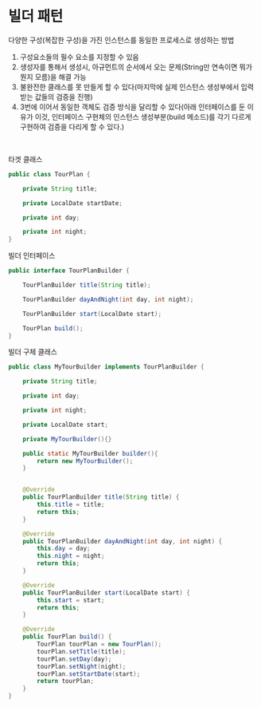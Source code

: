 빌더 패턴
===

다양한 구성(복잡한 구성)을 가진 인스턴스를 동일한 프로세스로 생성하는 방법

1. 구성요소들의 필수 요소를 지정할 수 있음
2. 생성자를 통해서 생성시, 아규먼트의 순서에서 오는 문제(String만 연속이면 뭐가 뭔지 모름)을 해결 가능
3. 불완전한 클래스를 못 만들게 할 수 있다(마지막에 실제 인스턴스 생성부에서 입력받는 값들의 검증을 진행)
4. 3번에 이어서 동일한 객체도 검증 방식을 달리할 수 있다(아래 인터페이스를 둔 이유가 이것, 인터페이스 구현체의 인스턴스 생성부분(build 메소드)를 각기 다르게 구현하여 검증을 다리게 할 수 있다.)


<br>

타겟 클래스
```java
public class TourPlan {

    private String title;

    private LocalDate startDate;

    private int day;

    private int night;
}
```

빌더 인터페이스
```java
public interface TourPlanBuilder {

    TourPlanBuilder title(String title);

    TourPlanBuilder dayAndNight(int day, int night);

    TourPlanBuilder start(LocalDate start);

    TourPlan build();
}
```

빌더 구체 클래스
```java
public class MyTourBuilder implements TourPlanBuilder {

    private String title;

    private int day;

    private int night;

    private LocalDate start;

    private MyTourBuilder(){}

    public static MyTourBuilder builder(){
        return new MyTourBuilder();
    }


    @Override
    public TourPlanBuilder title(String title) {
        this.title = title;
        return this;
    }

    @Override
    public TourPlanBuilder dayAndNight(int day, int night) {
        this.day = day;
        this.night = night;
        return this;
    }

    @Override
    public TourPlanBuilder start(LocalDate start) {
        this.start = start;
        return this;
    }

    @Override
    public TourPlan build() {
        TourPlan tourPlan = new TourPlan();
        tourPlan.setTitle(title);
        tourPlan.setDay(day);
        tourPlan.setNight(night);
        tourPlan.setStartDate(start);
        return tourPlan;
    }
}
```
 